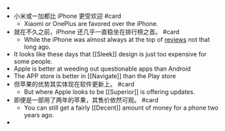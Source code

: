 -
- 小米或一加都比 iPhone 更受欢迎 #card
	- Xiaomi or OnePlus are favored over the iPhone.
- 就在不久之前，iPhone 还几乎一直稳坐在排行榜之首。 #card
	- While the iPhone was almost always at the top of [reviews]([[Review]]) not that long ago.
- It looks like these days that [[Sleek]] design is just too expensive for some people.
- Apple is better at weeding out questionable apps than Android
- The APP store is better in [[Navigate]] than the Play store
- 但苹果的优势其实体现在软件更新上。 #card
	- But where Apple looks to be [[Superior]] is offering updates.
- 即便是一部用了两年的苹果，其售价依然可观。 #card
	- You can still get a fairly [[Decent]] amount of money for a phone two years ago.
-